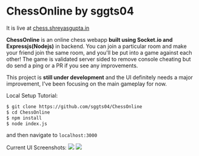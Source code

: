 # ChessOnline by sggts04

It is live at [chess.shreyasgupta.in](http://chess.shreyasgupta.in/)

**ChessOnline** is an online chess webapp **built using Socket.io and Expressjs(Nodejs)** in backend. You can join a particular room and make your friend join the same room, and you'll be put into a game against each other!
The game is validated server sided to remove console cheating but do send a ping or a PR if you see any improvements.

This project is **still under development** and the UI definitely needs a major improvement, I've been focusing on the main gameplay for now.

Local Setup Tutorial:
```bash
$ git clone https://github.com/sggts04/ChessOnline
$ cd ChessOnline
$ npm install
$ node index.js
```
and then navigate to `localhost:3000`

Current UI Screenshots:
![](https://i.imgur.com/8PXwo29.png)
![](https://i.imgur.com/1EPlyBD.png)